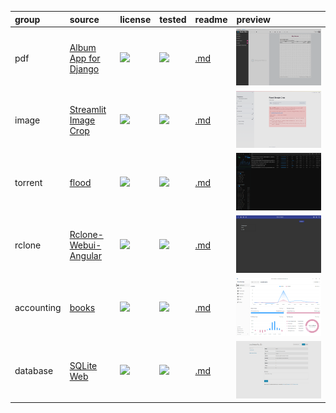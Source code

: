 group | source | license | tested | readme | preview
:- | :- | :- | :- | :- | :-
pdf | [Album App for Django](//github.com/jobsta/albumapp-django) | ![](https://img.shields.io/github/license/jobsta/albumapp-django?label=&style=flat-square) | [![](https://img.shields.io/github/last-commit/scillidan/albumapp-django/master?label=&style=flat-square)](//github.com/scillidan/albumapp-django) | [.md](_readme/albumapp-django.md) | ![](_media/albumapp-django.png)
image | [Streamlit Image Crop](//github.com/mitsuse/streamlit-image-crop) | ![](https://img.shields.io/github/license/mitsuse/streamlit-image-crop?label=&style=flat-square) | [![](https://img.shields.io/github/last-commit/scillidan/streamlit-image-crop/main?label=&style=flat-square)](//github.com/scillidan/streamlit-image-crop) | [.md](_readme/streamlit-image-crop.md) | ![](_media/streamlit-image-crop.png)
torrent | [flood](//github.com/jesec/flood) | ![](https://img.shields.io/github/license/jesec/flood?label=&style=flat-square) | [![](https://img.shields.io/github/last-commit/scillidan/flood/main?label=&style=flat-square)](//github.com/scillidan/flood) | [.md](_readme/flood.md) | ![](_media/flood.png)
rclone | [Rclone-Webui-Angular](//github.com/yuudi/rclone-webui-angular) | ![](https://img.shields.io/github/license/yuudi/rclone-webui-angular?label=&style=flat-square) | [![](https://img.shields.io/github/last-commit/scillidan/rclone-webui-angular/main?label=&style=flat-square)](//github.com/scillidan/rclone-webui-angular) | [.md](_readme/rclone-webui-angular.md) | ![](_media/rclone-webui-angular.png)
accounting | [books](//github.com/frappe/books) | ![](https://img.shields.io/github/license/frappe/books?label=&style=flat-square) | [![](https://img.shields.io/github/last-commit/scillidan/books/main?label=&style=flat-square)](//github.com/scillidan/books) | [.md](_readme/books.md) | ![](_media/books.png)
database | [SQLite Web](//github.com/coleifer/sqlite-web) | ![](https://img.shields.io/github/license/coleifer/sqlite-web?label=&style=flat-square) | [![](https://img.shields.io/github/last-commit/scillidan/sqlite-web/main?label=&style=flat-square)](//github.com/scillidan/sqlite-web) | [.md](_readme/sqlite-web.md) | ![](_media/sqlite-web.png)